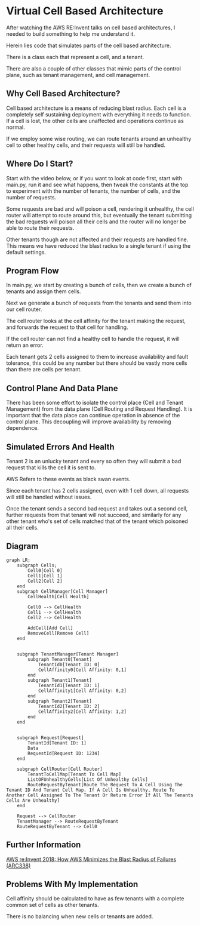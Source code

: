 # Virtual Cell Based Architecture

After watching the AWS RE:Invent talks on cell based architectures, I needed to build something to help me understand it.

Herein lies code that simulates parts of the cell based architecture.

There is a class each that represent a cell, and a tenant. 

There are also a couple of other classes that mimic parts of the control plane, such as tenant management, and cell management.

## Why Cell Based Architecture?

Cell based architecture is a means of reducing blast radius. Each cell is a completely self sustaining deployment with everything it needs to function. If a cell is lost, the other cells are unaffected and operations continue as normal. 

If we employ some wise routing, we can route tenants around an unhealthy cell to other healthy cells, and their requests will still be handled.

## Where Do I Start?

Start with the video below, or if you want to look at code first, start with main.py, run it and see what happens, then tweak the constants at the top to experiment with the number of tenants, the number of cells, and the number of requests. 

Some requests are bad and will poison a cell, rendering it unhealthy, the cell router will attempt to route around this, but eventually the tenant submitting the bad requests will poison all their cells and the router will no longer be able to route their requests. 

Other tenants though are not affected and their requests are handled fine. This means we have reduced the blast radius to a single tenant if using the default settings.

## Program Flow

In main.py, we start by creating a bunch of cells, then we create a bunch of tenants and assign them cells.

Next we generate a bunch of requests from the tenants and send them into our cell router.

The cell router looks at the cell affinity for the tenant making the request, and forwards the request to that cell for handling.

If the cell router can not find a healthy cell to handle the request, it will return an error.

Each tenant gets 2 cells assigned to them to increase availability and fault tolerance, this could be any number but there should be vastly more cells than there are cells per tenant.

## Control Plane And Data Plane

There has been some effort to isolate the control place (Cell and Tenant Management) from the data plane (Cell Routing and Request Handling). It is important that the data place can continue operation in absence of the control plane. This decoupling will improve availability by removing dependence.

## Simulated Errors And Health

Tenant 2 is an unlucky tenant and every so often they will submit a bad request that kills the cell it is sent to.

AWS Refers to these events as black swan events.

Since each tenant has 2 cells assigned, even with 1 cell down, all requests will still be handled without issues.

Once the tenant sends a second bad request and takes out a second cell, further requests from that tenant will not succeed, and similarly for any other tenant who's set of cells matched that of the tenant which poisoned all their cells.

## Diagram

```mermaid
graph LR;
    subgraph Cells;
        Cell0[Cell 0]
        Cell1[Cell 1]
        Cell2[Cell 2]
    end
    subgraph CellManager[Cell Manager]
        CellHealth[Cell Health]

        Cell0 --> CellHealth
        Cell1 --> CellHealth
        Cell2 --> CellHealth
        
        AddCell[Add Cell]
        RemoveCell[Remove Cell]
    end


    subgraph TenantManager[Tenant Manager]
        subgraph Tenant0[Tenant]
            TenantId0[Tenant ID: 0]
            CellAffinity0[Cell Affinity: 0,1]
        end
        subgraph Tenant1[Tenant]
            TenantId1[Tenant ID: 1]
            CellAffinity1[Cell Affinity: 0,2]
        end
        subgraph Tenant2[Tenant]
            TenantId2[Tenant ID: 2]
            CellAffinity2[Cell Affinity: 1,2]
        end
    end


    subgraph Request[Request]
        TenantId[Tenant ID: 1]
        Data
        RequestId[Request ID: 1234]
    end

    subgraph CellRouter[Cell Router]
        TenantToCellMap[Tenant To Cell Map]
        ListOFUnhealthyCells[List Of Unhealthy Cells]
        RouteRequestByTenant[Route The Request To A Cell Using The Tenant ID And Tenant Cell Map. If A Cell Is Unhealthy, Route To Another Cell Assigned To The Tenant Or Return Error If All The Tenants Cells Are Unhealthy]
    end

    Request --> CellRouter
    TenantManager --> RouteRequestByTenant
    RouteRequestByTenant --> Cell0
```

## Further Information

[AWS re:Invent 2018: How AWS Minimizes the Blast Radius of Failures (ARC338)](https://youtu.be/swQbA4zub20?si%253DdObFeWYlBGGFm88q)

## Problems With My Implementation

Cell affinity should be calculated to have as few tenants with a complete common set of cells as other tenants.

There is no balancing when new cells or tenants are added.
